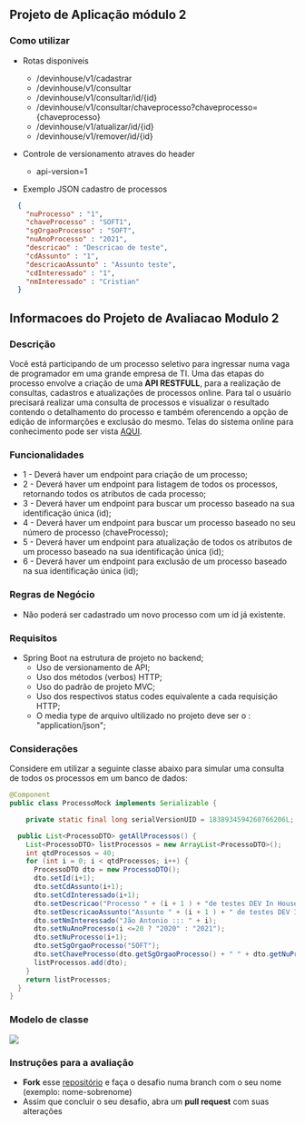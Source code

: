 ## Projeto de Aplicação módulo 2 

### Como utilizar

* Rotas disponiveis
  * /devinhouse/v1/cadastrar 
  * /devinhouse/v1/consultar 
  * /devinhouse/v1/consultar/id/{id} 
  * /devinhouse/v1/consultar/chaveprocesso?chaveprocesso={chaveprocesso}
  * /devinhouse/v1/atualizar/id/{id} 
  * /devinhouse/v1/remover/id/{id} 

* Controle de versionamento atraves do header
  * api-version=1 

* Exemplo JSON cadastro de processos


```json
  {
    "nuProcesso" : "1",
    "chaveProcesso" : "SOFT1",
    "sgOrgaoProcesso" : "SOFT",
    "nuAnoProcesso" : "2021",
    "descricao" : "Descricao de teste",
    "cdAssunto" : "1",
    "descricaoAssunto" : "Assunto teste",
    "cdInteressado" : "1",
    "nmInteressado" : "Cristian"
  }
```

## Informacoes do Projeto de Avaliacao Modulo 2

### Descrição

Você está participando de um processo seletivo para ingressar numa vaga de programador em uma grande empresa de TI. Uma das etapas do processo envolve a criação de uma **API RESTFULL**, para a realização de consultas, cadastros e atualizações de processos online. Para tal o usuário precisará realizar uma consulta de processos e visualizar o resultado contendo o detalhamento do processo e também oferencendo a opção de edição de informarções e exclusão do mesmo. Telas do sistema online para conhecimento pode ser vista [AQUI](https://www.figma.com/proto/BTa9Vpz4S1XUscURxANvFH5Z/DESAFIO?node-id=19%3A70&scaling=scale-down&redirected=1).

### Funcionalidades

* 1 - Deverá haver um endpoint para criação de um processo;
* 2 - Deverá haver um endpoint para listagem de todos os processos, retornando todos os atributos de cada  processo;
* 3 - Deverá haver um endpoint para buscar um processo baseado na sua identificação única (id);
* 4 - Deverá haver um endpoint para buscar um processo baseado no seu número de processo (chaveProcesso);
* 5 - Deverá haver um endpoint para atualização de todos os atributos de um processo baseado na sua identificação única (id);
* 6 - Deverá haver um endpoint para exclusão de um processo baseado na sua identificação única (id);     

### Regras de Negócio 

* Não poderá ser cadastrado um novo processo com um id já existente.

### Requisitos

* Spring Boot na estrutura de projeto no backend;
  * Uso de versionamento de API;
  * Uso dos métodos (verbos) HTTP;
  * Uso do padrão de projeto MVC;
  * Uso dos respectivos status codes equivalente a cada requisição HTTP;
  * O media type de arquivo ultilizado no projeto deve ser o : "application/json";

### Considerações

Considere em utilizar a seguinte classe abaixo para simular uma consulta de todos os processos em um banco de dados:

```java
@Component
public class ProcessoMock implements Serializable {

	private static final long serialVersionUID = 1838934594260766206L;

  public List<ProcessoDTO> getAllProcessos() {
    List<ProcessoDTO> listProcessos = new ArrayList<ProcessoDTO>();
    int qtdProcessos = 40;
    for (int i = 0; i < qtdProcessos; i++) {
      ProcessoDTO dto = new ProcessoDTO();
      dto.setId(i+1);
      dto.setCdAssunto(i+1);
      dto.setCdInteressado(i+1);
      dto.setDescricao("Processo " + (i + 1 ) + "de testes DEV In House ");
      dto.setDescricaoAssunto("Assunto " + (i + 1 ) + " de testes DEV In House ");
      dto.setNmInteressado("Jão Antonio ::: " + i);
      dto.setNuAnoProcesso(i <=20 ? "2020" : "2021");
      dto.setNuProcesso(i+1);
      dto.setSgOrgaoProcesso("SOFT");
      dto.setChaveProcesso(dto.getSgOrgaoProcesso() + " " + dto.getNuProcesso() + "/" + dto.getNuAnoProcesso());
      listProcessos.add(dto);
    }
    return listProcessos;
  }
}
```

### Modelo de classe


![](./diagramaclass.png)

 ### Instruções para a avaliação

- **Fork** esse [repositório](https://github.com/jeffersonoh/devinhouse-avaliacao-modulo-2) e faça o desafio numa branch com o seu nome (exemplo: nome-sobrenome)
- Assim que concluir o seu desafio, abra um **pull request** com suas alterações

